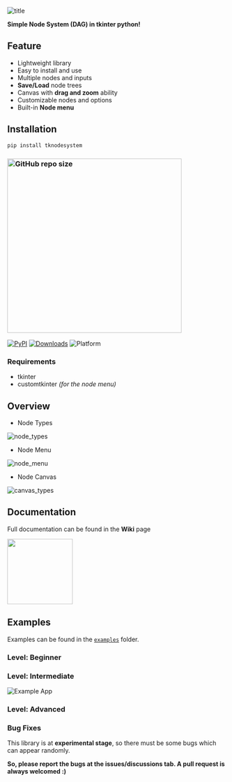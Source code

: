 ![title](https://github.com/Akascape/TkNodeSystem/assets/89206401/a84cb60a-cc6f-4609-8452-3ff4fcd0c46b)

**Simple Node System (DAG) in tkinter python!**

## Feature
- Lightweight library
- Easy to install and use
- Multiple nodes and inputs
- **Save/Load** node trees
- Canvas with **drag and zoom** ability
- Customizable nodes and options
- Built-in **Node menu**

## Installation
```
pip install tknodesystem
```
### [<img alt="GitHub repo size" src="https://img.shields.io/github/repo-size/Akascape/TkNodeSystem?&color=cyan&label=Download%20Source%20Code&logo=Python&logoColor=yellow&style=for-the-badge"  width="400">](https://github.com/Akascape/TkNodeSystem/archive/refs/heads/main.zip)

[![PyPI](https://img.shields.io/pypi/v/tknodesystem)](https://pypi.org/project/tknodesystem)
[![Downloads](https://static.pepy.tech/badge/tknodesystem)](https://pepy.tech/project/tknodesystem)
![Platform](https://img.shields.io/powershellgallery/p/Pester?color=blue)

### Requirements
- tkinter
- customtkinter _(for the node menu)_

## Overview

- Node Types

![node_types](https://github.com/Akascape/TkNodeSystem/assets/89206401/cccf82dd-8207-4894-9e9e-ef240e511d85)

- Node Menu

![node_menu](https://github.com/Akascape/TkNodeSystem/assets/89206401/0ba5ba42-4787-4b94-8b40-682084df2e80)

- Node Canvas

![canvas_types](https://github.com/Akascape/TkNodeSystem/assets/89206401/d5568962-50c0-404c-bf71-79d66f79e3b7)

## Documentation
Full documentation can be found in the **Wiki** page

[<img src="https://img.shields.io/badge/View-Docs-informational?&color=c8ab09&style=for-the-badge" width="150">](https://github.com/Akascape/TkNodeSystem/wiki)

## Examples
Examples can be found in the [`examples`](https://github.com/Akascape/TkNodeSystem/tree/main/examples) folder.

### Level: Beginner

### Level: Intermediate

![Example App](https://github.com/Akascape/TkNodeSystem/assets/89206401/ea818333-c979-4402-bc7c-8850930dc087)

### Level: Advanced

### Bug Fixes
This library is at **experimental stage**, so there must be some bugs which can appear randomly.

**So, please report the bugs at the issues/discussions tab. A pull request is always welcomed :)**
